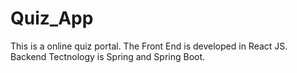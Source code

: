 # Quiz_App

This is a online quiz portal.
The Front End is developed in React JS.
Backend Tectnology is Spring and Spring Boot.


